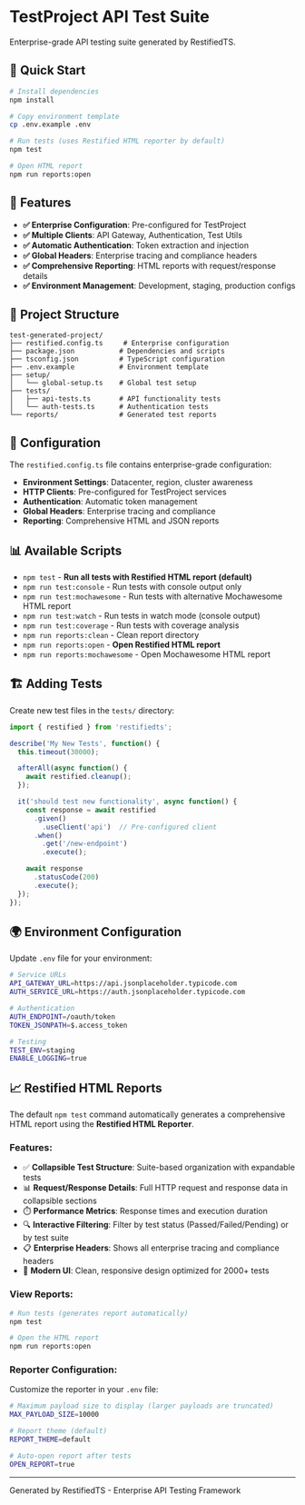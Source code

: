 # TestProject API Test Suite

Enterprise-grade API testing suite generated by RestifiedTS.

## 🚀 Quick Start

```bash
# Install dependencies
npm install

# Copy environment template
cp .env.example .env

# Run tests (uses Restified HTML reporter by default)
npm test

# Open HTML report
npm run reports:open
```

## 🏢 Features

- **✅ Enterprise Configuration**: Pre-configured for TestProject
- **✅ Multiple Clients**: API Gateway, Authentication, Test Utils
- **✅ Automatic Authentication**: Token extraction and injection
- **✅ Global Headers**: Enterprise tracing and compliance headers
- **✅ Comprehensive Reporting**: HTML reports with request/response details
- **✅ Environment Management**: Development, staging, production configs

## 📁 Project Structure

```
test-generated-project/
├── restified.config.ts     # Enterprise configuration
├── package.json           # Dependencies and scripts
├── tsconfig.json          # TypeScript configuration
├── .env.example           # Environment template
├── setup/
│   └── global-setup.ts    # Global test setup
├── tests/
│   ├── api-tests.ts       # API functionality tests
│   └── auth-tests.ts      # Authentication tests
└── reports/               # Generated test reports
```

## 🔧 Configuration

The `restified.config.ts` file contains enterprise-grade configuration:

- **Environment Settings**: Datacenter, region, cluster awareness
- **HTTP Clients**: Pre-configured for TestProject services
- **Authentication**: Automatic token management
- **Global Headers**: Enterprise tracing and compliance
- **Reporting**: Comprehensive HTML and JSON reports

## 📊 Available Scripts

- `npm test` - **Run all tests with Restified HTML report (default)**
- `npm run test:console` - Run tests with console output only
- `npm run test:mochawesome` - Run tests with alternative Mochawesome HTML report
- `npm run test:watch` - Run tests in watch mode (console output)
- `npm run test:coverage` - Run tests with coverage analysis
- `npm run reports:clean` - Clean report directory
- `npm run reports:open` - **Open Restified HTML report**
- `npm run reports:mochawesome` - Open Mochawesome HTML report

## 🏗️ Adding Tests

Create new test files in the `tests/` directory:

```typescript
import { restified } from 'restifiedts';

describe('My New Tests', function() {
  this.timeout(30000);

  afterAll(async function() {
    await restified.cleanup();
  });

  it('should test new functionality', async function() {
    const response = await restified
      .given()
        .useClient('api')  // Pre-configured client
      .when()
        .get('/new-endpoint')
        .execute();

    await response
      .statusCode(200)
      .execute();
  });
});
```

## 🌍 Environment Configuration

Update `.env` file for your environment:

```bash
# Service URLs
API_GATEWAY_URL=https://api.jsonplaceholder.typicode.com
AUTH_SERVICE_URL=https://auth.jsonplaceholder.typicode.com

# Authentication
AUTH_ENDPOINT=/oauth/token
TOKEN_JSONPATH=$.access_token

# Testing
TEST_ENV=staging
ENABLE_LOGGING=true
```

## 📈 Restified HTML Reports

The default `npm test` command automatically generates a comprehensive HTML report using the **Restified HTML Reporter**.

### Features:
- ✅ **Collapsible Test Structure**: Suite-based organization with expandable tests
- 📊 **Request/Response Details**: Full HTTP request and response data in collapsible sections  
- ⏱️ **Performance Metrics**: Response times and execution duration
- 🔍 **Interactive Filtering**: Filter by test status (Passed/Failed/Pending) or by test suite
- 📋 **Enterprise Headers**: Shows all enterprise tracing and compliance headers
- 🎨 **Modern UI**: Clean, responsive design optimized for 2000+ tests

### View Reports:
```bash
# Run tests (generates report automatically)
npm test

# Open the HTML report
npm run reports:open
```

### Reporter Configuration:
Customize the reporter in your `.env` file:
```bash
# Maximum payload size to display (larger payloads are truncated)
MAX_PAYLOAD_SIZE=10000

# Report theme (default)
REPORT_THEME=default

# Auto-open report after tests
OPEN_REPORT=true
```

---

Generated by RestifiedTS - Enterprise API Testing Framework
